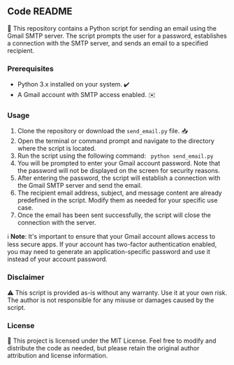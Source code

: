 ## Code README

📂 This repository contains a Python script for sending an email using the Gmail SMTP server. The script prompts the user for a password, establishes a connection with the SMTP server, and sends an email to a specified recipient.

### Prerequisites
- Python 3.x installed on your system. ✔️
- A Gmail account with SMTP access enabled. ✉️

### Usage
1. Clone the repository or download the `send_email.py` file. 📥
2. Open the terminal or command prompt and navigate to the directory where the script is located.
3. Run the script using the following command:   `
   python send_email.py`
4. You will be prompted to enter your Gmail account password. Note that the password will not be displayed on the screen for security reasons.
5. After entering the password, the script will establish a connection with the Gmail SMTP server and send the email.
6. The recipient email address, subject, and message content are already predefined in the script. Modify them as needed for your specific use case.
7. Once the email has been sent successfully, the script will close the connection with the server.

ℹ️ **Note**: It's important to ensure that your Gmail account allows access to less secure apps. If your account has two-factor authentication enabled, you may need to generate an application-specific password and use it instead of your account password.

### Disclaimer
⚠️ This script is provided as-is without any warranty. Use it at your own risk. The author is not responsible for any misuse or damages caused by the script.

### License
📜 This project is licensed under the MIT License. Feel free to modify and distribute the code as needed, but please retain the original author attribution and license information.
